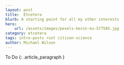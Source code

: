 ```yaml
---
layout: post
title:  Etcetera
blurb: A starting point for all my other interests
hero:
    url: /assets/images/pexels-kevin-ku-577585.jpg
category: etcetera
tags: intro-posts rust citizen-science
author: Michael Wilson
---
```

To Do
{: .article_paragraph }
